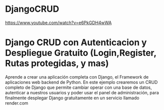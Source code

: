 # DjangoCRUD
https://www.youtube.com/watch?v=e6PkGDH4wWA

# Django CRUD con Autenticacion y Despliegue Gratuito (Login,Register, Rutas protegidas, y mas)
Aprende a crear una aplicación completa con Django, el Framework de aplicaciones web backend de Python. En este ejemplo crearemos un CRUD completo de Django que permite cambiar operar con una base de datos, autenticar a nuestros usuarios y poder usar el panel de administración, para finalmente desplegar Django gratuitamente en un servicio llamado render.com
